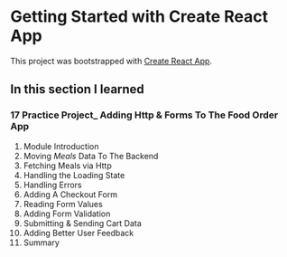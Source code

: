 # Getting Started with Create React App

This project was bootstrapped with [Create React App](https://github.com/facebook/create-react-app).

## In this section I learned
### 17 Practice Project_ Adding Http & Forms To The Food Order App
1. Module Introduction
2. Moving _Meals_ Data To The Backend
3. Fetching Meals via Http
4. Handling the Loading State
5. Handling Errors
6. Adding A Checkout Form
7. Reading Form Values
8. Adding Form Validation
9. Submitting & Sending Cart Data
10. Adding Better User Feedback
11. Summary